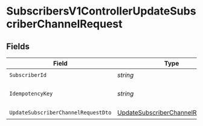 # SubscribersV1ControllerUpdateSubscriberChannelRequest


## Fields

| Field                                                                                             | Type                                                                                              | Required                                                                                          | Description                                                                                       |
| ------------------------------------------------------------------------------------------------- | ------------------------------------------------------------------------------------------------- | ------------------------------------------------------------------------------------------------- | ------------------------------------------------------------------------------------------------- |
| `SubscriberId`                                                                                    | *string*                                                                                          | :heavy_check_mark:                                                                                | N/A                                                                                               |
| `IdempotencyKey`                                                                                  | *string*                                                                                          | :heavy_minus_sign:                                                                                | A header for idempotency purposes                                                                 |
| `UpdateSubscriberChannelRequestDto`                                                               | [UpdateSubscriberChannelRequestDto](../../Models/Components/UpdateSubscriberChannelRequestDto.md) | :heavy_check_mark:                                                                                | N/A                                                                                               |
